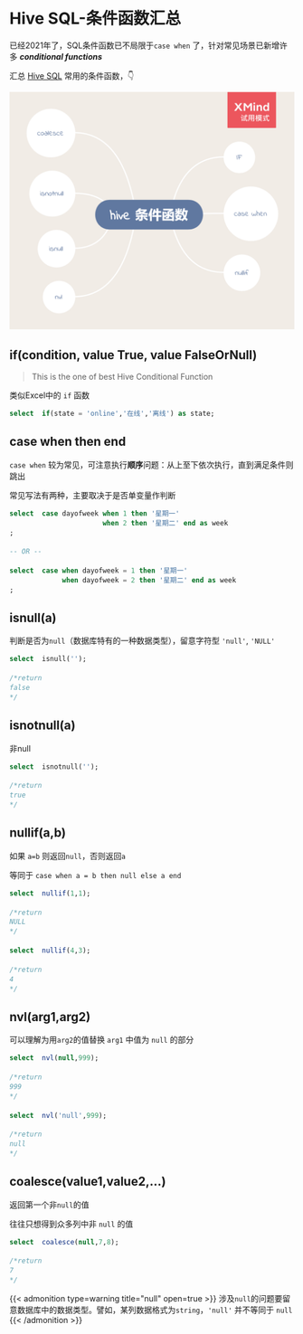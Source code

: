 # Hive SQL-条件函数汇总


已经2021年了，SQL条件函数已不局限于`case when` 了，针对常见场景已新增许多 ***conditional functions***

<!--more-->



汇总 <u>Hive SQL</u> 常用的条件函数，👇

![hive 条件函数](https://raw.githubusercontent.com/unclehuzi/pic/master/img/hive条件函数.png)



## if(condition, value True, value FalseOrNull)

> This is the one of best Hive Conditional Function

类似Excel中的 `if` 函数

```sql
select	if(state = 'online','在线','离线') as state;
```



## case when then end

`case when` 较为常见，可注意执行**顺序**问题：从上至下依次执行，直到满足条件则跳出

常见写法有两种，主要取决于是否单变量作判断

```sql
select	case dayofweek when 1 then '星期一'
                       when 2 then '星期二' end as week
;
                                             
-- OR --

select	case when dayofweek = 1 then '星期一'
             when dayofweek = 2 then '星期二' end as week
;
```



## isnull(a)

判断是否为`null`（数据库特有的一种数据类型），留意字符型 `'null'`,  `'NULL'`

```sql
select	isnull('');

/*return
false
*/

```



## isnotnull(a)

非null 

```sql
select	isnotnull('');

/*return
true
*/
```



## nullif(a,b)

如果 `a=b` 则返回`null`，否则返回`a`

等同于 `case when a = b then null else a end`

```sql
select	nullif(1,1);

/*return
NULL
*/

select	nullif(4,3);

/*return
4
*/
```



## nvl(arg1,arg2)

可以理解为用`arg2`的值替换 `arg1` 中值为 `null` 的部分

```sql
select	nvl(null,999);

/*return
999
*/

select	nvl('null',999);

/*return
null
*/
```



## coalesce(value1,value2,...)

返回第一个非`null`的值

往往只想得到众多列中非 `null` 的值

```sql
select	coalesce(null,7,8);

/*return
7
*/
```



{{< admonition type=warning title="null" open=true >}}
涉及`null`的问题要留意数据库中的数据类型。譬如，某列数据格式为`string`，`'null'` 并不等同于 `null`
{{< /admonition >}}




<head> 
    <script defer src="https://use.fontawesome.com/releases/v5.0.13/js/all.js"></script> 
    <script defer src="https://use.fontawesome.com/releases/v5.0.13/js/v4-shims.js"></script> 
</head> 
<link rel="stylesheet" href="https://use.fontawesome.com/releases/v5.0.13/css/all.css">

